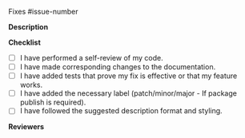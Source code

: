 Fixes #issue-number

**Description**

**Checklist**

- [ ] I have performed a self-review of my code.
- [ ] I have made corresponding changes to the documentation.
- [ ] I have added tests that prove my fix is effective or that my feature
      works.
- [ ] I have added the necessary label (patch/minor/major - If package publish
      is required).
- [ ] I have followed the suggested description format and styling.

**Reviewers**

<!---
------------- FORMAT FOR DESCRIPTION -------------

Prefix the change with one of these keywords:
- Added: for new features.
- Changed: for changes in existing functionality.
- Deprecated: for soon-to-be removed features.
- Removed: for now removed features.
- Fixed: for any bug fixes.
- Security: in case of vulnerabilities.

Points to note:
- The description shall be represented in bullet points.
- Add the keyword BREAKING in bold style for changes that could potentially break the component, eg: **BREAKING**.
- Represent a component name in italics, eg: _Modal_.
- Enclose a prop name in double backticks, eg: `isLoading`.

Example:
- Changed: **BREAKING** `isLoading` prop of _Table_ to `loading`.
- Added: `hideOnTargetExit` prop to _Tooltip_ component.
- Deprecated: **BREAKING** `loading` prop of _Pane_, _Modal_ and _Alert_ components.
- Removed: **BREAKING** `placement` prop from _Tooltip_ (Use position instead).
--->
